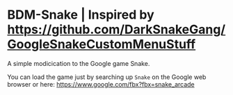 # BDM-Snake | Inspired by https://github.com/DarkSnakeGang/GoogleSnakeCustomMenuStuff
A simple modicication to the Google game Snake.

You can load the game just by searching up ``Snake`` on the Google web browser or here: https://www.google.com/fbx?fbx=snake_arcade
